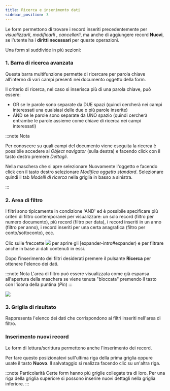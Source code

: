 ```yaml
---
title: Ricerca e inserimento dati
sidebar_position: 3
---
```


Le form permettono di trovare i record inseriti precedentemente per *visualizzarli*, *modificarli* , *cancellarli*, ma anche di aggiungere record **Nuovi**, se l'utente ha i **diritti necessari** per queste operazioni.

Una form si suddivide in più sezioni:

### 1. Barra di ricerca avanzata

Questa barra multifunzione permette di ricercare per parola chiave all'interno di vari campi presenti nei documento oggetto della form.

Il criterio di ricerca, nel caso si inserisca più di una parola chiave, può essere:

- OR se le parole sono separate da DUE spazi (quindi cercherà nei campi interessati una qualsiasi delle due o più parole inserite)
- AND se le parole sono separate da UNO spazio (quindi cercherà entrambe le parole assieme come chiave di ricerca nei campi interessati)
 

:::note Nota

Per conoscere su quali campi del documento viene eseguita la ricerca è possibile accedere al *Object navigator* (sulla destra) e facendo click con il tasto destro premere *Dettagli*. 

Nella maschera che si apre selezionare Nuovamente l'oggetto e facendo click con il tasto destro selezionare *Modifica oggetto standard*. Selezionare quindi il tab *Modelli di ricerca* nella griglia in basso a sinistra.

:::

### 2. Area di filtro

I filtri sono tipicamente in condizione 'AND' ed è possibile specificare più criteri di filtro contemporanei per visualizzare: un solo record (filtro per numero documento), più record (filtro per data), i record inseriti in un anno (filtro per anno), i record inseriti per una certa anagrafica (filtro per conto/sottoconto), ecc.

Clic sulle freccette ![](/img/neutral/common/arrow.png) per aprire gli [expander-intro#expander) e per filtrare anche in base ai dati contenuti in essi.

Dopo l'inserimento dei filtri desiderati premere il pulsante **Ricerca** per ottenere l'elenco dei dati.


:::note Nota
L'area di filtro può essere visualizzata come già espansa all'apertura della maschera se viene tenuta "bloccata" premendo il tasto con l'icona della puntina (*Pin*)
:::

![](/img/neutral/common/pin.png)

### 3. Griglia di risultato

Rappresenta l'elenco dei dati che corrispondono ai filtri inseriti nell'area di filtro.

### Inserimento nuovi record 

Le form di lettura/scrittura permettono anche l'inserimento dei record.

Per fare questo posizionatevi sull'ultima riga della prima griglia oppure usate il tasto **Nuovo**. Il salvataggio si realizza facendo clic su un'altra riga.

:::note Particolarità
Certe form hanno più griglie collegate tra di loro. Per una riga della griglia superiore si possono inserire nuovi dettagli nella griglia inferiore.
:::